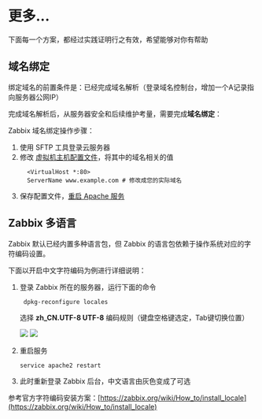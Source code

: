 # 更多...

下面每一个方案，都经过实践证明行之有效，希望能够对你有帮助

## 域名绑定

绑定域名的前置条件是：已经完成域名解析（登录域名控制台，增加一个A记录指向服务器公网IP）  

完成域名解析后，从服务器安全和后续维护考量，需要完成**域名绑定**：

Zabbix 域名绑定操作步骤：

1. 使用 SFTP 工具登录云服务器
2. 修改 [虚拟机主机配置文件](/zh/stack-components.html#apache)，将其中的域名相关的值
   ```text
     <VirtualHost *:80>
     ServerName www.example.com # 修改成您的实际域名
   ```
3. 保存配置文件，[重启 Apache 服务](/zh/admin-services.html#apache)

## Zabbix 多语言

Zabbix 默认已经内置多种语言包，但 Zabbix 的语言包依赖于操作系统对应的字符编码设置。

下面以开启中文字符编码为例进行详细说明：

1. 登录 Zabbix 所在的服务器，运行下面的命令
   ```
    dpkg-reconfigure locales
   ```

   选择 **zh_CN.UTF-8 UTF-8** 编码规则（键盘空格键选定，Tab键切换位置）

   ![](https://libs.websoft9.com/Websoft9/DocsPicture/zh/zabbix/zabbix-localescn-websoft9.png)
   ![](https://libs.websoft9.com/Websoft9/DocsPicture/zh/zabbix/zabbix-localescndef-websoft9.png)
   

2. 重启服务
   ```
   service apache2 restart
   ```

3. 此时重新登录 Zabbix 后台，中文语言由灰色变成了可选

参考官方字符编码安装方案：[https://zabbix.org/wiki/How_to/install_locale](https://zabbix.org/wiki/How_to/install_locale)